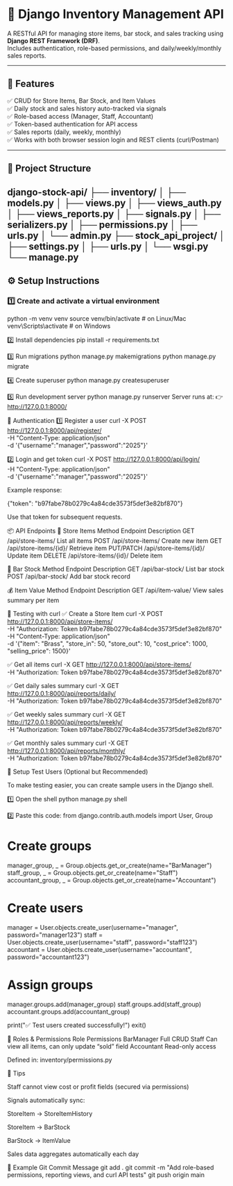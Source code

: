 # 🍺 Django Inventory Management API

A RESTful API for managing store items, bar stock, and sales tracking using **Django REST Framework (DRF)**.  
Includes authentication, role-based permissions, and daily/weekly/monthly sales reports.

---

## 🚀 Features

✅ CRUD for Store Items, Bar Stock, and Item Values  
✅ Daily stock and sales history auto-tracked via signals  
✅ Role-based access (Manager, Staff, Accountant)  
✅ Token-based authentication for API access  
✅ Sales reports (daily, weekly, monthly)  
✅ Works with both browser session login and REST clients (curl/Postman)

---

## 🧩 Project Structure

django-stock-api/
├── inventory/
│ ├── models.py
│ ├── views.py
│ ├── views_auth.py
│ ├── views_reports.py
│ ├── signals.py
│ ├── serializers.py
│ ├── permissions.py
│ ├── urls.py
│ └── admin.py
├── stock_api_project/
│ ├── settings.py
│ ├── urls.py
│ └── wsgi.py
└── manage.py
---

## ⚙️ Setup Instructions

### 1️⃣ Create and activate a virtual environment

python -m venv venv
source venv/bin/activate        # on Linux/Mac
venv\Scripts\activate           # on Windows

2️⃣ Install dependencies
pip install -r requirements.txt

3️⃣ Run migrations
python manage.py makemigrations
python manage.py migrate

4️⃣ Create superuser
python manage.py createsuperuser

5️⃣ Run development server
python manage.py runserver
Server runs at:
👉 http://127.0.0.1:8000/

🔐 Authentication
1️⃣ Register a user
curl -X POST http://127.0.0.1:8000/api/register/ \
     -H "Content-Type: application/json" \
     -d '{"username":"manager","password":"2025"}'

2️⃣ Login and get token
curl -X POST http://127.0.0.1:8000/api/login/ \
     -H "Content-Type: application/json" \
     -d '{"username":"manager","password":"2025"}'


Example response:

{"token": "b97fabe78b0279c4a84cde3573f5def3e82bf870"}


Use that token for subsequent requests.

📦 API Endpoints
🧱 Store Items
Method	Endpoint	Description
GET	/api/store-items/	List all items
POST	/api/store-items/	Create new item
GET	/api/store-items/{id}/	Retrieve item
PUT/PATCH	/api/store-items/{id}/	Update item
DELETE	/api/store-items/{id}/	Delete item

🍾 Bar Stock
Method	Endpoint	Description
GET	/api/bar-stock/	List bar stock
POST	/api/bar-stock/	Add bar stock record

💰 Item Value
Method	Endpoint	Description
GET	/api/item-value/	View sales summary per item

🧪 Testing with curl
✅ Create a Store Item
curl -X POST http://127.0.0.1:8000/api/store-items/ \
     -H "Authorization: Token b97fabe78b0279c4a84cde3573f5def3e82bf870" \
     -H "Content-Type: application/json" \
     -d '{"item": "Brass", "store_in": 50, "store_out": 10, "cost_price": 1000, "selling_price": 1500}'

✅ Get all items
curl -X GET http://127.0.0.1:8000/api/store-items/ \
     -H "Authorization: Token b97fabe78b0279c4a84cde3573f5def3e82bf870"

✅ Get daily sales summary
curl -X GET http://127.0.0.1:8000/api/reports/daily/ \
     -H "Authorization: Token b97fabe78b0279c4a84cde3573f5def3e82bf870"

✅ Get weekly sales summary
curl -X GET http://127.0.0.1:8000/api/reports/weekly/ \
     -H "Authorization: Token b97fabe78b0279c4a84cde3573f5def3e82bf870"

✅ Get monthly sales summary
curl -X GET http://127.0.0.1:8000/api/reports/monthly/ \
     -H "Authorization: Token b97fabe78b0279c4a84cde3573f5def3e82bf870"

👤 Setup Test Users (Optional but Recommended)

To make testing easier, you can create sample users in the Django shell.

1️⃣ Open the shell
python manage.py shell

2️⃣ Paste this code:
from django.contrib.auth.models import User, Group

# Create groups
manager_group, _ = Group.objects.get_or_create(name="BarManager")
staff_group, _ = Group.objects.get_or_create(name="Staff")
accountant_group, _ = Group.objects.get_or_create(name="Accountant")

# Create users
manager = User.objects.create_user(username="manager", password="manager123")
staff = User.objects.create_user(username="staff", password="staff123")
accountant = User.objects.create_user(username="accountant", password="accountant123")

# Assign groups
manager.groups.add(manager_group)
staff.groups.add(staff_group)
accountant.groups.add(accountant_group)

print("✅ Test users created successfully!")
exit()

👥 Roles & Permissions
Role	Permissions
BarManager	Full CRUD
Staff	Can view all items, can only update “sold” field
Accountant	Read-only access

Defined in: inventory/permissions.py

🧠 Tips

Staff cannot view cost or profit fields (secured via permissions)

Signals automatically sync:

StoreItem → StoreItemHistory

StoreItem → BarStock

BarStock → ItemValue

Sales data aggregates automatically each day

🧾 Example Git Commit Message
git add .
git commit -m "Add role-based permissions, reporting views, and curl API tests"
git push origin main








